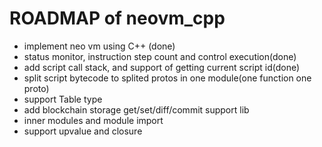 ROADMAP of neovm_cpp
===========================

* implement neo vm using C++ (done)
* status monitor, instruction step count and control execution(done)
* add script call stack, and support of getting current script id(done)
* split script bytecode to splited protos in one module(one function one proto)
* support Table type
* add blockchain storage get/set/diff/commit support lib
* inner modules and module import
* support upvalue and closure

